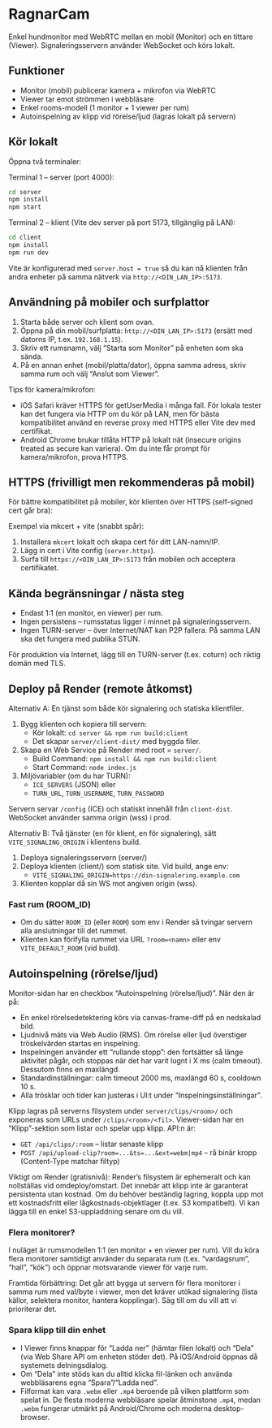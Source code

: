# RagnarCam

Enkel hundmonitor med WebRTC mellan en mobil (Monitor) och en tittare (Viewer). Signaleringsservern använder WebSocket och körs lokalt.

## Funktioner
- Monitor (mobil) publicerar kamera + mikrofon via WebRTC
- Viewer tar emot strömmen i webbläsare
- Enkel rooms-modell (1 monitor + 1 viewer per rum)
 - Autoinspelning av klipp vid rörelse/ljud (lagras lokalt på servern)

## Kör lokalt
Öppna två terminaler:

Terminal 1 – server (port 4000):

```bash
cd server
npm install
npm start
```

Terminal 2 – klient (Vite dev server på port 5173, tillgänglig på LAN):

```bash
cd client
npm install
npm run dev
```

Vite är konfigurerad med `server.host = true` så du kan nå klienten från andra enheter på samma nätverk via `http://<DIN_LAN_IP>:5173`.

## Användning på mobiler och surfplattor
1. Starta både server och klient som ovan.
2. Öppna på din mobil/surfplatta: `http://<DIN_LAN_IP>:5173` (ersätt med datorns IP, t.ex. `192.168.1.15`).
3. Skriv ett rumsnamn, välj “Starta som Monitor” på enheten som ska sända.
4. På en annan enhet (mobil/platta/dator), öppna samma adress, skriv samma rum och välj “Anslut som Viewer”.

Tips för kamera/mikrofon:
- iOS Safari kräver HTTPS för getUserMedia i många fall. För lokala tester kan det fungera via HTTP om du kör på LAN, men för bästa kompatibilitet använd en reverse proxy med HTTPS eller Vite dev med certifikat.
- Android Chrome brukar tillåta HTTP på lokalt nät (insecure origins treated as secure kan variera). Om du inte får prompt för kamera/mikrofon, prova HTTPS.

## HTTPS (frivilligt men rekommenderas på mobil)
För bättre kompatibilitet på mobiler, kör klienten över HTTPS (self-signed cert går bra):

Exempel via mkcert + vite (snabbt spår):
1. Installera `mkcert` lokalt och skapa cert för ditt LAN-namn/IP.
2. Lägg in cert i Vite config (`server.https`).
3. Surfa till `https://<DIN_LAN_IP>:5173` från mobilen och acceptera certifikatet.

## Kända begränsningar / nästa steg
- Endast 1:1 (en monitor, en viewer) per rum.
- Ingen persistens – rumsstatus ligger i minnet på signaleringsservern.
- Ingen TURN-server – över Internet/NAT kan P2P fallera. På samma LAN ska det fungera med publika STUN.

För produktion via Internet, lägg till en TURN-server (t.ex. coturn) och riktig domän med TLS.

## Deploy på Render (remote åtkomst)

Alternativ A: En tjänst som både kör signalering och statiska klientfiler.

1. Bygg klienten och kopiera till servern:
	- Kör lokalt: `cd server && npm run build:client`
	- Det skapar `server/client-dist/` med byggda filer.
2. Skapa en Web Service på Render med root = `server/`.
	- Build Command: `npm install && npm run build:client`
	- Start Command: `node index.js`
3. Miljövariabler (om du har TURN):
	- `ICE_SERVERS` (JSON) eller
	- `TURN_URL`, `TURN_USERNAME`, `TURN_PASSWORD`

Servern servar `/config` (ICE) och statiskt innehåll från `client-dist`. WebSocket använder samma origin (wss) i prod.

Alternativ B: Två tjänster (en för klient, en för signalering), sätt `VITE_SIGNALING_ORIGIN` i klientens build.

1. Deploya signaleringsservern (server/)
2. Deploya klienten (client/) som statisk site. Vid build, ange env:
	- `VITE_SIGNALING_ORIGIN=https://din-signalering.example.com`
3. Klienten kopplar då sin WS mot angiven origin (wss).

### Fast rum (ROOM_ID)
- Om du sätter `ROOM_ID` (eller `ROOM`) som env i Render så tvingar servern alla anslutningar till det rummet.
- Klienten kan förifylla rummet via URL `?room=<namn>` eller env `VITE_DEFAULT_ROOM` (vid build).

## Autoinspelning (rörelse/ljud)

Monitor-sidan har en checkbox “Autoinspelning (rörelse/ljud)”. När den är på:
- En enkel rörelsedetektering körs via canvas-frame-diff på en nedskalad bild.
- Ljudnivå mäts via Web Audio (RMS). Om rörelse eller ljud överstiger tröskelvärden startas en inspelning.
- Inspelningen använder ett “rullande stopp”: den fortsätter så länge aktivitet pågår, och stoppas när det har varit lugnt i X ms (calm timeout). Dessutom finns en maxlängd.
- Standardinställningar: calm timeout 2000 ms, maxlängd 60 s, cooldown 10 s.
- Alla trösklar och tider kan justeras i UI:t under “Inspelningsinställningar”.

Klipp lagras på serverns filsystem under `server/clips/<room>/` och exponeras som URLs under `/clips/<room>/<fil>`. Viewer-sidan har en “Klipp”-sektion som listar och spelar upp klipp. API:n är:
- `GET /api/clips/:room` – listar senaste klipp
- `POST /api/upload-clip?room=...&ts=...&ext=webm|mp4` – rå binär kropp (Content-Type matchar filtyp)

Viktigt om Render (gratisnivå): Render’s filsystem är ephemeralt och kan nollställas vid omdeploy/omstart. Det innebär att klipp inte är garanterat persistenta utan kostnad. Om du behöver beständig lagring, koppla upp mot ett kostnadsfritt eller lågkostnads-objektlager (t.ex. S3 kompatibelt). Vi kan lägga till en enkel S3-uppladdning senare om du vill.

### Flera monitorer?
I nuläget är rumsmodellen 1:1 (en monitor + en viewer per rum). Vill du köra flera monitorer samtidigt använder du separata rum (t.ex. “vardagsrum”, “hall”, “kök”) och öppnar motsvarande viewer för varje rum. 

Framtida förbättring: Det går att bygga ut servern för flera monitorer i samma rum med val/byte i viewer, men det kräver utökad signalering (lista källor, selektera monitor, hantera kopplingar). Säg till om du vill att vi prioriterar det.

### Spara klipp till din enhet
- I Viewer finns knappar för “Ladda ner” (hämtar filen lokalt) och “Dela” (via Web Share API om enheten stöder det). På iOS/Android öppnas då systemets delningsdialog.
- Om “Dela” inte stöds kan du alltid klicka fil-länken och använda webbläsarens egna “Spara”/“Ladda ned”.
- Filformat kan vara `.webm` eller `.mp4` beroende på vilken plattform som spelat in. De flesta moderna webbläsare spelar åtminstone `.mp4`, medan `.webm` fungerar utmärkt på Android/Chrome och moderna desktop-browser.
